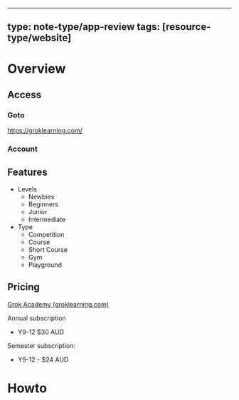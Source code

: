 
---
type: note-type/app-review
tags: [resource-type/website]
---

# Overview
## Access

### Goto

https://groklearning.com/

### Account


## Features
- Levels
	- Newbies
	- Beginners
	- Junior
	- Intermediate
- Type
	- Competition
	- Course
	- Short Course
	- Gym
	- Playground

## Pricing

[Grok Academy (groklearning.com)](https://groklearning.com/pricing/)

Annual subscription
- Y9-12 $30 AUD

Semester subscription:
- Y9-12 - $24 AUD


# Howto